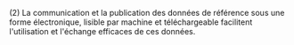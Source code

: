 (2) La communication et la publication des données de référence sous une forme électronique, lisible par machine et téléchargeable facilitent l'utilisation et l'échange efficaces de ces données.